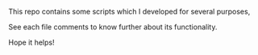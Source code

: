 
This repo contains some scripts which I developed for several purposes,

See each file comments to know further about its functionality.

Hope it helps!